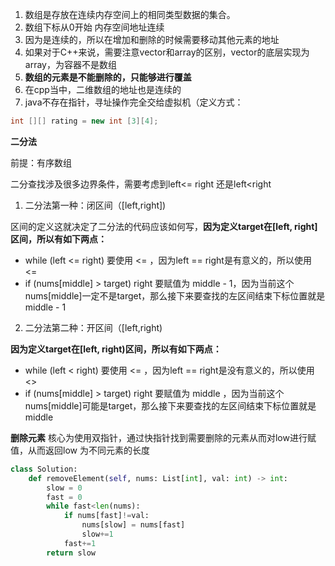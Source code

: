 1. 数组是存放在连续内存空间上的相同类型数据的集合。
2. 数组下标从0开始 内存空间地址连续
3. 因为是连续的，所以在增加和删除的时候需要移动其他元素的地址
4. 如果对于C++来说，需要注意vector和array的区别，vector的底层实现为array，为容器不是数组
5. **数组的元素是不能删除的，只能够进行覆盖**
6. 在cpp当中，二维数组的地址也是连续的
7. java不存在指针，寻址操作完全交给虚拟机（定义方式：

```java
int [][] rating = new int [3][4];
```

**二分法**

前提：有序数组

二分查找涉及很多边界条件，需要考虑到left<= right 还是left<right

1. 二分法第一种：闭区间（[left,right])

区间的定义这就决定了二分法的代码应该如何写，**因为定义target在[left, right]区间，所以有如下两点：**

* while (left <= right) 要使用 <= ，因为left == right是有意义的，所以使用 <=
* if (nums[middle] > target) right 要赋值为 middle - 1，因为当前这个nums[middle]一定不是target，那么接下来要查找的左区间结束下标位置就是 middle - 1

2. 二分法第二种：开区间（[left,right)

**因为定义target在[left, right)区间，所以有如下两点：**

* while (left < right) 要使用 <= ，因为left == right是没有意义的，所以使用 <>
* if (nums[middle] > target) right 要赋值为 middle ，因为当前这个nums[middle]可能是target，那么接下来要查找的左区间结束下标位置就是 middle

**删除元素**
核心为使用双指针，通过快指针找到需要删除的元素从而对low进行赋值，从而返回low 为不同元素的长度

```python
class Solution:
    def removeElement(self, nums: List[int], val: int) -> int:
        slow = 0
        fast = 0
        while fast<len(nums):
            if nums[fast]!=val:
                nums[slow] = nums[fast]
                slow+=1
            fast+=1
        return slow
```
